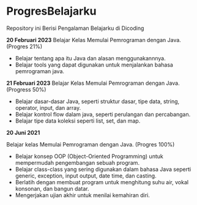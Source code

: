 # ProgresBelajarku

Repository ini Berisi Pengalaman Belajarku di Dicoding

**20 Februari 2023**
Belajar Kelas Memulai Pemrograman dengan Java. (Progres 21%)
  * Belajar tentang apa itu Java dan alasan menggunakannnya.  
  * Belajar tools yang dapat digunakan untuk menjalankan bahasa pemrograman java.  

**21 Februari 2023**
Belajar Kelas Memulai Pemrograman dengan Java. (Progress 50%)
 * Belajar dasar-dasar Java, seperti struktur dasar, tipe data, string, operator, input, dan array.  
 * Belajar kontrol flow dalam java, seperti perulangan dan percabangan.  
 * Belajar tipe data koleksi seperti list, set, dan map.  

**20 Juni 2021**  

Belajar kelas Memulai Pemrograman dengan Java. (Progres 100%)
  * Belajar konsep OOP (Object-Oriented Programming) untuk mempermudah pengembangan sebuah program. 
  * Belajar class-class yang sering digunakan dalam bahasa Java seperti generic, exception, input output, date time, dan casting. 
  * Berlatih dengan membuat program untuk menghitung suhu air, vokal konsonan, dan bangun datar. 
  * Mengerjakan ujian akhir untuk menilai kemahiran diri.
